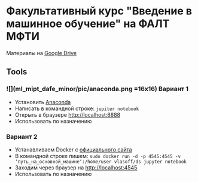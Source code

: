 # Факультативный курс "Введение в машинное обучение" на ФАЛТ МФТИ


Материалы на [Google Drive](https://drive.google.com/drive/folders/1EfEQva60OWDTke_ekXJwT5oAqKd10voK?usp=sharing)



## Tools 

### ![](ml_mipt_dafe_minor/pic/anaconda.png =16x16) Вариант 1
- Установить [Anaconda](https://www.anaconda.com/distribution/)
- Написать в командной строке: `jupiter notebook`
- Открыть в браузере [http://localhost:8888](http://localhost:8888)
- Использовать по назначению

### Вариант 2
- Устанавливаем Docker с [официального сайта](https://www.docker.com/products/docker-desktop)
- В командной строке пишем: `sudo docker run -d -p 4545:4545 -v ‘путь_на_основной_машине‘:/home/user vlasoff/ds jupyter notebook`
- Заходим через браузер на [http://localhost:4545](http://localhost:4545)
- Использовать по назначению
